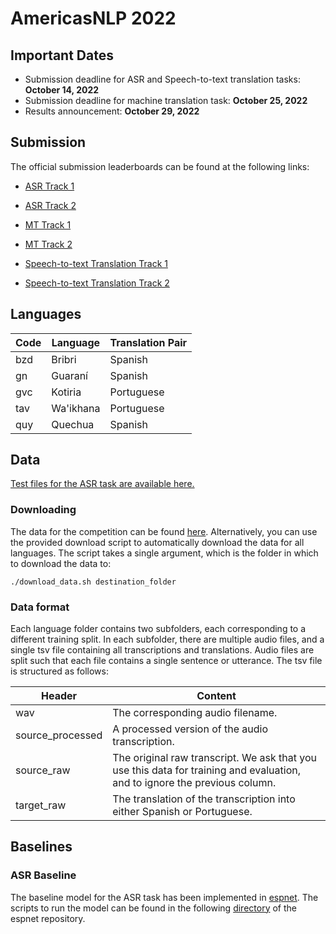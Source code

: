 # AmericasNLP 2022

## Important Dates
- Submission deadline for ASR and Speech-to-text translation tasks: **October 14, 2022**
- Submission deadline for machine translation task: **October 25, 2022**
- Results announcement: **October 29, 2022**

## Submission 

The official submission leaderboards can be found at the following links:
- [ASR Track 1](https://codalab.lisn.upsaclay.fr/competitions/6995)
- [ASR Track 2](https://codalab.lisn.upsaclay.fr/competitions/7690)

- [MT Track 1](https://codalab.lisn.upsaclay.fr/competitions/8030)
- [MT Track 2](https://codalab.lisn.upsaclay.fr/competitions/8031)

- [Speech-to-text Translation Track 1](https://codalab.lisn.upsaclay.fr/competitions/7693)
- [Speech-to-text Translation Track 2](https://codalab.lisn.upsaclay.fr/competitions/7694)


## Languages
|Code| Language | Translation Pair | 
|-|-|-|
|bzd|Bribri|Spanish|
|gn|Guaraní|Spanish|
|gvc|Kotiria|Portuguese|
|tav|Wa'ikhana|Portuguese|
|quy|Quechua|Spanish|

## Data

[Test files for the ASR task are available here.](http://turing.iimas.unam.mx/americasnlp/TestInputs/download_test.html)

### Downloading
The data for the competition can be found [here](https://rcweb.dartmouth.edu/homes/f00458c/americasnlp2/). Alternatively, you can use the provided download script to automatically download the data for all languages. The script takes a single argument, which is the folder in which to download the data to:
```
./download_data.sh destination_folder
```


### Data format
Each language folder contains two subfolders, each corresponding to a different training split. In each subfolder, there are multiple
audio files, and a single tsv file containing all transcriptions and translations. Audio files are split such that each file contains
a single sentence or utterance. The tsv file is structured as follows:

|Header | Content                                                                                                      |
|-------|--------------------------------------------------------------------------------------------------------------|
 |wav| The corresponding audio filename.                                                                            |
|source_processed| A processed version of the audio transcription.                                                              |
|source_raw| The original raw transcript. We ask that you use this data for training and evaluation, and to ignore the previous column. |
|target_raw| The translation of the transcription into either Spanish or Portuguese.                                      |


## Baselines

### ASR Baseline
The baseline model for the ASR task has been implemented in [espnet](https://github.com/espnet/espnet). The scripts to run the model can be found in the following [directory](https://github.com/espnet/espnet/tree/master/egs2/americasnlp22/asr1) of the espnet repository. 
